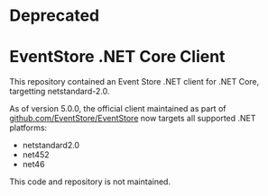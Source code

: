 # Deprecated

# EventStore .NET Core Client

This repository contained an Event Store .NET client for .NET Core, targetting netstandard-2.0.

As of version 5.0.0, the official client maintained as part of [github.com/EventStore/EventStore](github.com/EventStore/EventStore) now targets all supported .NET platforms:

- netstandard2.0
- net452
- net46

This code and repository is not maintained.
